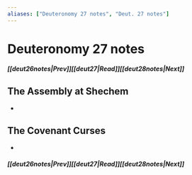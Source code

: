 ```yaml
---
aliases: ["Deuteronomy 27 notes", "Deut. 27 notes"]
---
```

# Deuteronomy 27 notes
##### <span class=arrow-left></span>[[deut26notes|Prev]]<span class=navigation-separator></span>[[deut27|Read]]<span class=navigation-separator></span>[[deut28notes|Next]]<span class=arrow-right></span>
## The Assembly at Shechem
- 
## The Covenant Curses
- 
##### <span class=arrow-left></span>[[deut26notes|Prev]]<span class=navigation-separator></span>[[deut27|Read]]<span class=navigation-separator></span>[[deut28notes|Next]]<span class=arrow-right></span>